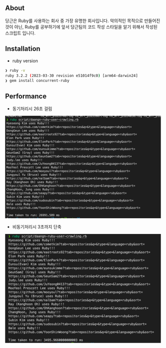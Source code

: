 ## About

당근은 Ruby를 사용하는 회사 중 가장 유명한 회사입니다.
악의적인 목적으로 만들어진 것이 아닌,
Ruby를 공부하기에 앞서 당근팀의 코드 작성 스타일을 알기 위해서 작성된 스크립트 입니다.

## Installation

- ruby version 

```bash 
❯ ruby -v
ruby 3.2.2 (2023-03-30 revision e51014f9c0) [arm64-darwin24]
❯ gem install concurrent-ruby
```

## Performance

- 동기처리시 26초 걸림

![](./img/동기처리결과.png)

- 비동기처리시 3초까지 단축

![](./img/비동기처리결과.png)
